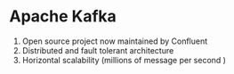 # Apache Kafka #
1. Open source project now maintained by Confluent
2. Distributed and fault tolerant architecture
3. Horizontal scalability (millions of message per second )
